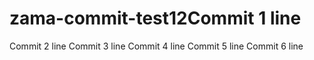 # zama-commit-test12Commit 1 line
Commit 2 line
Commit 3 line
Commit 4 line
Commit 5 line
Commit 6 line
